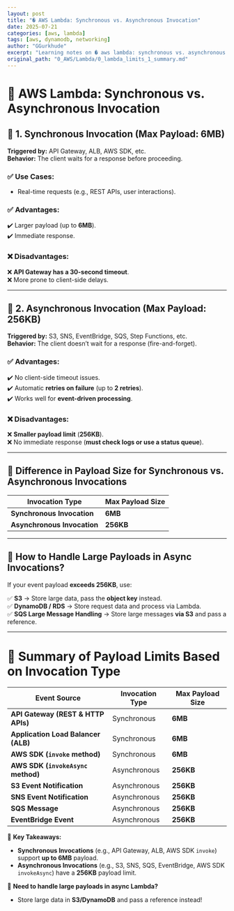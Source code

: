 ```yaml
---
layout: post
title: "� AWS Lambda: Synchronous vs. Asynchronous Invocation"
date: 2025-07-21
categories: [aws, lambda]
tags: [aws, dynamodb, networking]
author: "GGurkhude"
excerpt: "Learning notes on � aws lambda: synchronous vs. asynchronous invocation"
original_path: "0_AWS/Lambda/0_lambda_limits_1_summary.md"
---
```


# 🔹 AWS Lambda: Synchronous vs. Asynchronous Invocation

## 🔹 1. Synchronous Invocation (Max Payload: 6MB)

**Triggered by:** API Gateway, ALB, AWS SDK, etc.  
**Behavior:** The client waits for a response before proceeding.  

### ✅ Use Cases:
- Real-time requests (e.g., REST APIs, user interactions).  

### ✅ Advantages:
✔️ Larger payload (up to **6MB**).  
✔️ Immediate response.  

### ❌ Disadvantages:
❌ **API Gateway has a 30-second timeout**.  
❌ More prone to client-side delays.  

---

## 🔹 2. Asynchronous Invocation (Max Payload: 256KB)

**Triggered by:** S3, SNS, EventBridge, SQS, Step Functions, etc.  
**Behavior:** The client doesn’t wait for a response (fire-and-forget).  

### ✅ Advantages:
✔️ No client-side timeout issues.  
✔️ Automatic **retries on failure** (up to **2 retries**).  
✔️ Works well for **event-driven processing**.  

### ❌ Disadvantages:
❌ **Smaller payload limit** (**256KB**).  
❌ No immediate response (**must check logs or use a status queue**).  

---

## 🔹 Difference in Payload Size for Synchronous vs. Asynchronous Invocations

| **Invocation Type**       | **Max Payload Size** |
|--------------------------|----------------------|
| **Synchronous Invocation** | **6MB** |
| **Asynchronous Invocation** | **256KB** |

---

## 🔹 How to Handle Large Payloads in Async Invocations?

If your event payload **exceeds 256KB**, use:

✅ **S3** → Store large data, pass the **object key** instead.  
✅ **DynamoDB / RDS** → Store request data and process via Lambda.  
✅ **SQS Large Message Handling** → Store large messages **via S3** and pass a reference.  

---

# 🔹 Summary of Payload Limits Based on Invocation Type

| **Event Source**                  | **Invocation Type** | **Max Payload Size** |
|------------------------------------|---------------------|----------------------|
| **API Gateway (REST & HTTP APIs)** | Synchronous        | **6MB**              |
| **Application Load Balancer (ALB)** | Synchronous        | **6MB**              |
| **AWS SDK (`invoke` method)**      | Synchronous        | **6MB**              |
| **AWS SDK (`invokeAsync` method)** | Asynchronous       | **256KB**            |
| **S3 Event Notification**          | Asynchronous       | **256KB**            |
| **SNS Event Notification**         | Asynchronous       | **256KB**            |
| **SQS Message**                    | Asynchronous       | **256KB**            |
| **EventBridge Event**              | Asynchronous       | **256KB**            |

🚀 **Key Takeaways:**
- **Synchronous Invocations** (e.g., API Gateway, ALB, AWS SDK `invoke`) support **up to 6MB** payload.  
- **Asynchronous Invocations** (e.g., S3, SNS, SQS, EventBridge, AWS SDK `invokeAsync`) have a **256KB** payload limit.  

📌 **Need to handle large payloads in async Lambda?**  
- Store large data in **S3/DynamoDB** and pass a reference instead!  
